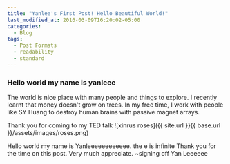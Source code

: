 ```yaml
---
title: "Yanlee's First Post! Hello Beautiful World!"
last_modified_at: 2016-03-09T16:20:02-05:00
categories:
  - Blog
tags:
  - Post Formats
  - readability
  - standard
---
```



### Hello world my name is yanleee
The world is nice place with many people and things to explore. I recently learnt that money doesn't grow on trees. In my free time, I work with people
like SY Huang to destroy human brains with passive magnet arrays.

Thank you for coming to my TED talk
![xinrus roses]({{ site.url }}{{ base.url }}/assets/images/roses.png)



Hello world my name is Yanleeeeeeeeeeee. the e is infinite
Thank you for the time on this post. Very much appreciate.
~signing off
Yan Leeeeee